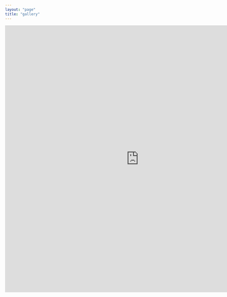 ```yaml
---
layout: "page"
title: "gallery"
---
```


<iframe style="width:880px;height:880px;border:0px;" src="https://cables.gl/view/669e7a536295723677e63eec"></iframe>
